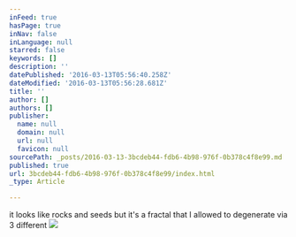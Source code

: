 ```yaml
---
inFeed: true
hasPage: true
inNav: false
inLanguage: null
starred: false
keywords: []
description: ''
datePublished: '2016-03-13T05:56:40.258Z'
dateModified: '2016-03-13T05:56:28.681Z'
title: ''
author: []
authors: []
publisher:
  name: null
  domain: null
  url: null
  favicon: null
sourcePath: _posts/2016-03-13-3bcdeb44-fdb6-4b98-976f-0b378c4f8e99.md
published: true
url: 3bcdeb44-fdb6-4b98-976f-0b378c4f8e99/index.html
_type: Article

---
```

it looks like rocks and seeds but it's a fractal that I allowed to degenerate via 3 different ![](https://the-grid-user-content.s3-us-west-2.amazonaws.com/51dffcba-c232-4f8d-837a-aa7bc0f04108.jpg)